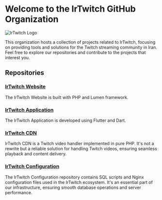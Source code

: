 # Welcome to the IrTwitch GitHub Organization

![IrTwitch Logo](https://avatars.githubusercontent.com/u/111855883?s=200&v=4)

This organization hosts a collection of projects related to IrTwitch, focusing on providing tools and solutions for the Twitch streaming community in Iran. Feel free to explore our repositories and contribute to the projects that interest you.

## Repositories

### [IrTwitch Website](https://github.com/irTwitch/irTwitch-Website)
The IrTwitch Website is built with PHP and Lumen framework.

### [IrTwitch Application](https://github.com/irTwitch/irTwitch-App)
The IrTwitch Application is developed using Flutter and Dart.

### [IrTwitch CDN](https://github.com/irTwitch/irTwitch-CDN)
IrTwitch CDN is a Twitch video handler implemented in pure PHP. It's not a rewrite but a reliable solution for handling Twitch videos, ensuring seamless playback and content delivery.

### [IrTwitch Configuration](https://github.com/irTwitch/IrTwitch-Configuration)
The IrTwitch Configuration repository contains SQL scripts and Nginx configuration files used in the IrTwitch ecosystem. It's an essential part of our infrastructure, ensuring smooth database operations and server performance.
